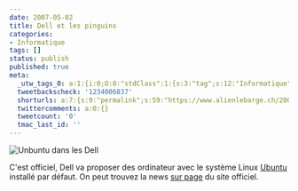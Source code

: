 ```yaml
---
date: 2007-05-02
title: Dell et les pinguins
categories:
- Informatique
tags: []
status: publish
published: true
meta:
  _utw_tags_0: a:1:{i:0;O:8:"stdClass":1:{s:3:"tag";s:12:"Informatique";}}
  tweetbackscheck: '1234006837'
  shorturls: a:7:{s:9:"permalink";s:59:"https://www.alienlebarge.ch/2007/05/02/dell-et-les-pinguins/";s:7:"tinyurl";s:25:"https://tinyurl.com/dygf7w";s:4:"isgd";s:17:"https://is.gd/iHOw";s:5:"bitly";s:20:"https://bit.ly/1IJ1ag";s:5:"snipr";s:22:"https://snipr.com/bgb27";s:5:"snurl";s:22:"https://snurl.com/bgb27";s:7:"snipurl";s:24:"https://snipurl.com/bgb27";}
  twittercomments: a:0:{}
  tweetcount: '0'
  tmac_last_id: ''
---
```

<img src="https://dlgjp9x71cipk.cloudfront.net/2007/05/ubuntu_banner.png" alt="Unbuntu dans les Dell" />

C'est officiel, Dell va proposer des ordinateur avec le système Linux <a href="https://www.ubuntu.com/" title="Le site officiel de Ubuntu">Ubuntu</a> installé par défaut. On peut trouvez la news <a href="https://www.dell.com/content/topics/segtopic.aspx/unbuntu?c=us&amp;cs=19&amp;l=en&amp;" title="Le site de Dell">sur page</a> du site officiel.
